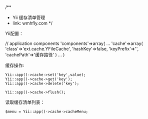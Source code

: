 /**
 * Yii  缓存清单管理
 * link: wmhfly.com
 */

Yii配置：

// application components
'components'=>array(
	...
	'cache'=>array(
		'class'=>'ext.cache.YFileCache',
		'hashKey'=>false,
		'keyPrefix'=>'',
		'cachePath'=>'缓存路径'
	)
	...
)

缓存操作:

	Yii::app()->cache->set('key',value);
	Yii::app()->cache->get('key');
	Yii::app()->cache->delete('key');
	
	Yii::app()->cache->flush();

读取缓存清单列表：

	$menu = Yii::app()->cache->cacheMenu;